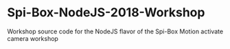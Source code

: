 # Spi-Box-NodeJS-2018-Workshop
Workshop source code for the NodeJS flavor of the Spi-Box Motion activate camera workshop
